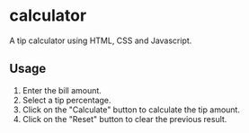 # calculator
A tip calculator using HTML, CSS and Javascript.

## Usage
1. Enter the bill amount.
2. Select a tip percentage.
3. Click on the "Calculate" button to calculate the tip amount.
4. Click on the "Reset" button to clear the previous result.
